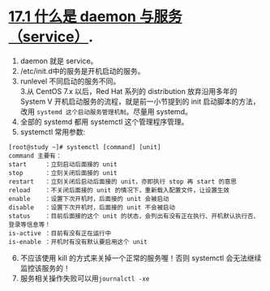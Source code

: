 # [17.1 什么是 daemon 与服务 （service）](https://wizardforcel.gitbooks.io/vbird-linux-basic-4e/content/148.html).     

1. daemon 就是 service。    
1. /etc/init.d中的服务是开机启动的服务。      
2. runlevel 不同启动的服务不同。      
3.从 CentOS 7.x 以后，Red Hat 系列的 distribution 放弃沿用多年的 System V 开机启动服务的流程，就是前一小节提到的 init 启动脚本的方法， 改用 `systemd 这个启动服务管理机制`。尽量用 systemd。        
4. 全部的 systemd 都用 systemctl 这个管理程序管理。    
5. systemctl 常用参数:      
```
[root@study ~]# systemctl [command] [unit]
command 主要有：
start     ：立刻启动后面接的 unit
stop      ：立刻关闭后面接的 unit
restart   ：立刻关闭后启动后面接的 unit，亦即执行 stop 再 start 的意思
reload    ：不关闭后面接的 unit 的情况下，重新载入配置文件，让设置生效
enable    ：设置下次开机时，后面接的 unit 会被启动
disable   ：设置下次开机时，后面接的 unit 不会被启动
status    ：目前后面接的这个 unit 的状态，会列出有没有正在执行、开机默认执行否、登录等信息等！
is-active ：目前有没有正在运行中
is-enable ：开机时有没有默认要启用这个 unit
```

6. 不应该使用 kill 的方式来关掉一个正常的服务喔！否则 systemctl 会无法继续监控该服务的！ 
7. 服务相关操作失败可以用`journalctl -xe`
    
 